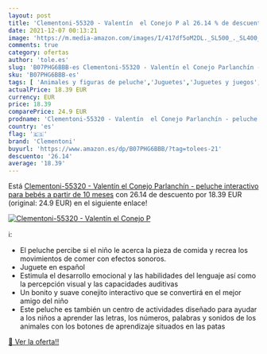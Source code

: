 ```yaml
---
layout: post
title: 'Clementoni-55320 - Valentín  el Conejo P al 26.14 % de descuento'
date: 2021-12-07 00:13:21
image: 'https://m.media-amazon.com/images/I/417df5oM2DL._SL500_._SL400_.jpg'
comments: true
category: ofertas
author: 'tole.es'
slug: 'B07PHG6BBB-es Clementoni-55320 - Valentín el Conejo Parlanchín - peluche...'
sku: 'B07PHG6BBB-es'
tags: [ 'Animales y figuras de peluche','Juguetes','Juguetes y juegos','Peluches','bebés','clementoni', ]
actualPrice: 18.39 EUR
currency: EUR
price: 18.39
comparePrice: 24.9 EUR
prodname: 'Clementoni-55320 - Valentín  el Conejo Parlanchín - peluche interactivo para bebés a partir de 10 meses'
country: 'es'
flag: '🇪🇸'
brand: 'Clementoni'
buyurl: 'https://www.amazon.es/dp/B07PHG6BBB/?tag=tolees-21'
descuento: '26.14'
average: '18.39'
---
```


Está [Clementoni-55320 - Valentín  el Conejo Parlanchín - peluche interactivo para bebés a partir de 10 meses](https://www.amazon.es/dp/B07PHG6BBB/?tag=tolees-21) con 26.14 de descuento por 18.39 EUR (original: 24.9 EUR) en el siguiente enlace!

[![Clementoni-55320 - Valentín  el Conejo P](https://m.media-amazon.com/images/I/417df5oM2DL._SL500_._SL400_.jpg)](https://www.amazon.es/dp/B07PHG6BBB/?tag=tolees-21)

ℹ️:

- El peluche percibe si el niño le acerca la pieza de comida y recrea los movimientos de comer con efectos sonoros.
- Juguete en español
- Estimula el desarrollo emocional y las habilidades del lenguaje así como la percepción visual y las capacidades auditivas
- Un bonito y suave conejito interactivo que se convertirá en el mejor amigo del niño
- Este peluche es también un centro de actividades diseñado para ayudar a los niños a aprender las letras, los números, palabras y sonidos de los animales con los botones de aprendizaje situados en las patas

[🛒 Ver la oferta!!](https://www.amazon.es/dp/B07PHG6BBB/?tag=tolees-21)
